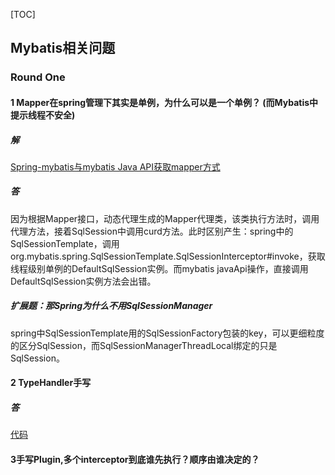 [TOC]



## Mybatis相关问题

### Round One

#### 1 Mapper在spring管理下其实是单例，为什么可以是一个单例？ (而Mybatis中提示线程不安全)
##### 解
[Spring-mybatis与mybatis Java API获取mapper方式](https://github.com/Maybrittnelson/technology-demo/blob/feature/1-03/Spring-mybatis%E4%B8%8Emybatis%20Java%20API%E8%8E%B7%E5%8F%96mapper%E6%96%B9%E5%BC%8F.md)
##### 答
因为根据Mapper接口，动态代理生成的Mapper代理类，该类执行方法时，调用代理方法，接着SqlSession中调用curd方法。此时区别产生：spring中的SqlSessionTemplate，调用org.mybatis.spring.SqlSessionTemplate.SqlSessionInterceptor#invoke，获取线程级别单例的DefaultSqlSession实例。而mybatis javaApi操作，直接调用DefaultSqlSession实例方法会出错。

##### 扩展题：那Spring为什么不用SqlSessionManager

spring中SqlSessionTemplate用的SqlSessionFactory包装的key，可以更细粒度的区分SqlSession，而SqlSessionManagerThreadLocal绑定的只是SqlSession。

#### 2 TypeHandler手写
##### 答
[代码](https://github.com/Maybrittnelson/technology-demo/blob/featrue/1-02/README.md)

#### 3手写Plugin,多个interceptor到底谁先执行？顺序由谁决定的？ 
